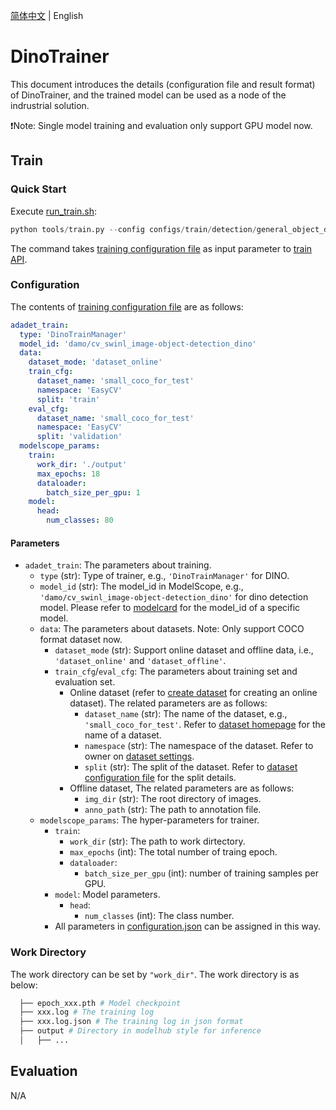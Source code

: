 [简体中文](./dino_trainer.md) | English
# DinoTrainer

This document introduces the details (configuration file and result format) of DinoTrainer, and the trained model can be used as a node of the indrustrial solution.

❗️Note: Single model training and evaluation only support GPU model now.

## Train

### Quick Start
Execute [run_train.sh](../../../tools/run_train.sh):

```python
python tools/train.py --config configs/train/detection/general_object_detection_dino.yaml
```
The command takes [training configuration file](../../../configs/train/detection/general_object_detection_dino.yaml) as input parameter to [train API](../../../tools/train.py).

### Configuration

The contents of [training configuration file](../../../configs/train/detection/general_object_detection_dino.yaml) are as follows:
```yaml
adadet_train:
  type: 'DinoTrainManager'
  model_id: 'damo/cv_swinl_image-object-detection_dino'
  data:
    dataset_mode: 'dataset_online'
    train_cfg:
      dataset_name: 'small_coco_for_test'
      namespace: 'EasyCV'
      split: 'train'
    eval_cfg:
      dataset_name: 'small_coco_for_test'
      namespace: 'EasyCV'
      split: 'validation'
  modelscope_params:
    train:
      work_dir: './output'
      max_epochs: 18
      dataloader:
        batch_size_per_gpu: 1
    model:
      head:
        num_classes: 80

```

#### Parameters

- `adadet_train`: The parameters about training.
    + `type` (str): Type of trainer, e.g., `'DinoTrainManager'` for DINO.
    + `model_id` (str): The model_id in ModelScope, e.g., `'damo/cv_swinl_image-object-detection_dino'` for dino detection model. Please refer to [modelcard](https://modelscope.cn/models/damo/cv_swinl_image-object-detection_dino/summary) for the model_id of a specific model.
    + `data`: The parameters about datasets. Note: Only support COCO format dataset now.
        * `dataset_mode` (str): Support online dataset and offline data, i.e., `'dataset_online'` and `'dataset_offline'`.
        * `train_cfg`/`eval_cfg`: The parameters about training set and evaluation set.
            - Online dataset (refer to [create dataset](https://modelscope.cn/docs/%E6%89%98%E7%AE%A1%E5%88%B0ModelScope%E6%95%B0%E6%8D%AE%E9%9B%86%E5%88%9B%E5%BB%BA%E6%B5%81%E7%A8%8B) for creating an online dataset). The related parameters are as follows:
                + `dataset_name` (str): The name of the dataset, e.g., `'small_coco_for_test'`. Refer to [dataset homepage](https://modelscope.cn/datasets/EasyCV/small_coco_for_test/summary) for the name of a dataset.
                + `namespace` (str): The namespace of the dataset. Refer to owner on [dataset settings](https://modelscope.cn/datasets/EasyCV/small_coco_for_test/summary).
                + `split` (str): The split of the dataset. Refer to [dataset configuration file](https://modelscope.cn/datasets/EasyCV/small_coco_for_test/file/view/master/small_coco_for_test.json) for the split details.
            - Offline dataset, The related parameters are as follows:
                + `img_dir` (str): The root directory of images.
                + `anno_path` (str): The path to annotation file.
    + `modelscope_params`: The hyper-parameters for trainer.
        * `train`:
            - `work_dir` (str): The path to work dirtectory.
            - `max_epochs` (int): The total number of traing epoch.
            - `dataloader`:
                + `batch_size_per_gpu` (int): number of training samples per GPU.
        * `model`: Model parameters.
            - `head`:
                + `num_classes` (int): The class number.
        * All parameters in [configuration.json](https://modelscope.cn/models/damo/cv_swinl_image-object-detection_dino/file/view/master/configuration.json) can be assigned in this way.


### Work Directory

The work directory can be set by `"work_dir"`. The work directory is as below:

```bash
  ├── epoch_xxx.pth # Model checkpoint
  ├── xxx.log # The training log
  ├── xxx.log.json # The training log in json format
  ├── output # Directory in modelhub style for inference
  │   ├── ...

```


## Evaluation

N/A
